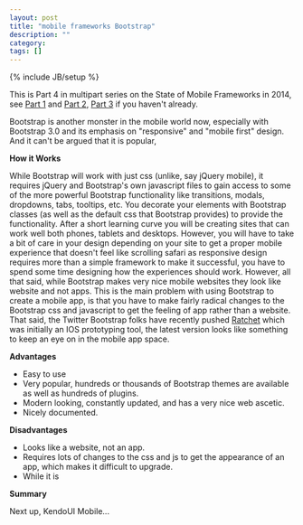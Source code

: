 ```yaml
---
layout: post
title: "mobile frameworks Bootstrap"
description: ""
category: 
tags: []
---
```

{% include JB/setup %}

This is Part 4 in multipart series on the State of Mobile Frameworks in 2014, see [Part 1](/programming/2014/04/22/the-state-of-html-mobile-frameworks-in-2014/)
and [Part 2](http://www.agingcoder.com/programming/2014/04/24/mobile-frameworks-jqt/), [Part 3](http://www.agingcoder.com/programming/2014/04/26/mobile-frameworks-jquery-mobile/)
if you haven't already.

Bootstrap is another monster in the mobile world now, especially with Bootstrap 3.0 and its emphasis on "responsive" and
"mobile first" design.  And it can't be argued that it is popular,

**How it Works**

While Bootstrap will work with just css (unlike, say jQuery mobile), it requires jQuery and Bootstrap's own javascript
files to gain access to some of the more powerful Bootstrap functionality like transitions, modals, dropdowns,
tabs, tooltips, etc.  You decorate your elements with Bootstrap classes (as well as the default css that Bootstrap
provides) to provide the functionality.  After a short learning curve you will be creating sites that can work
well both phones, tablets and desktops.  However, you will have to take a bit of care in your design depending on
your site to get a proper mobile experience that doesn't feel like scrolling safari as responsive design requires
more than a simple framework to make it successful, you have to spend some time designing how the experiences should
work.  However, all that said, while Bootstrap makes very nice mobile websites they look like website and not
apps.  This is the main problem with using Bootstrap to create a mobile app, is that you have to make fairly radical
changes to the Bootstrap css and javascript to get the feeling of app rather than a website.  That said, the
Twitter Bootstrap folks have recently pushed [Ratchet](http://goratchet.com/) which was initially an IOS prototyping
tool, the latest version looks like something to keep an eye on in the mobile app space.

**Advantages**
- Easy to use
- Very popular, hundreds or thousands of Bootstrap themes are available as well as hundreds of plugins.
- Modern looking, constantly updated, and has a very nice web ascetic.
- Nicely documented.

**Disadvantages**
- Looks like a website, not an app.
- Requires lots of changes to the css and js to get the appearance of an app, which makes it difficult to upgrade.
- While it is

**Summary**

Next up, KendoUI Mobile...

